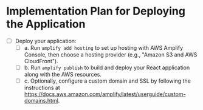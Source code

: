 
# Implementation Plan for Deploying the Application

- [ ]  Deploy your application:
   - [ ] a. Run `amplify add hosting` to set up hosting with AWS Amplify Console, then choose a hosting provider (e.g., "Amazon S3 and AWS CloudFront").
   - [ ] b. Run `amplify publish` to build and deploy your React application along with the AWS resources.
   - [ ] c. Optionally, configure a custom domain and SSL by following the instructions at https://docs.aws.amazon.com/amplify/latest/userguide/custom-domains.html.
